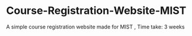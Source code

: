 # Course-Registration-Website-MIST
A simple course registration website made for MIST , Time take: 3 weeks
